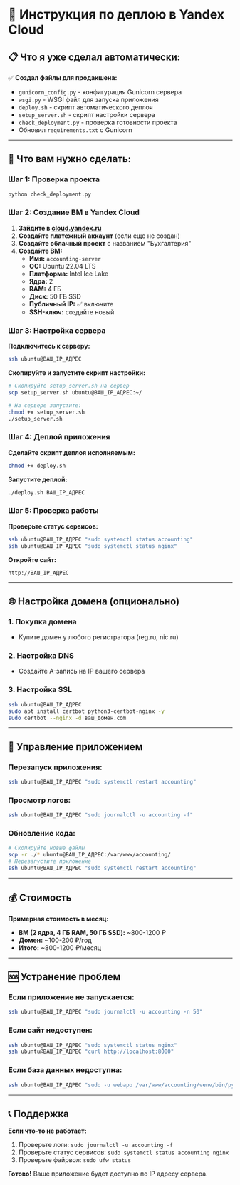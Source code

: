 # 🚀 Инструкция по деплою в Yandex Cloud

## 📋 Что я уже сделал автоматически:

✅ **Создал файлы для продакшена:**
- `gunicorn_config.py` - конфигурация Gunicorn сервера
- `wsgi.py` - WSGI файл для запуска приложения
- `deploy.sh` - скрипт автоматического деплоя
- `setup_server.sh` - скрипт настройки сервера
- `check_deployment.py` - проверка готовности проекта
- Обновил `requirements.txt` с Gunicorn

---

## 🎯 Что вам нужно сделать:

### Шаг 1: Проверка проекта
```bash
python check_deployment.py
```

### Шаг 2: Создание ВМ в Yandex Cloud

1. **Зайдите в [cloud.yandex.ru](https://cloud.yandex.ru/)**
2. **Создайте платежный аккаунт** (если еще не создан)
3. **Создайте облачный проект** с названием "Бухгалтерия"
4. **Создайте ВМ:**
   - **Имя:** `accounting-server`
   - **ОС:** Ubuntu 22.04 LTS
   - **Платформа:** Intel Ice Lake
   - **Ядра:** 2
   - **RAM:** 4 ГБ
   - **Диск:** 50 ГБ SSD
   - **Публичный IP:** ✅ включите
   - **SSH-ключ:** создайте новый

### Шаг 3: Настройка сервера

**Подключитесь к серверу:**
```bash
ssh ubuntu@ВАШ_IP_АДРЕС
```

**Скопируйте и запустите скрипт настройки:**
```bash
# Скопируйте setup_server.sh на сервер
scp setup_server.sh ubuntu@ВАШ_IP_АДРЕС:~/

# На сервере запустите:
chmod +x setup_server.sh
./setup_server.sh
```

### Шаг 4: Деплой приложения

**Сделайте скрипт деплоя исполняемым:**
```bash
chmod +x deploy.sh
```

**Запустите деплой:**
```bash
./deploy.sh ВАШ_IP_АДРЕС
```

### Шаг 5: Проверка работы

**Проверьте статус сервисов:**
```bash
ssh ubuntu@ВАШ_IP_АДРЕС "sudo systemctl status accounting"
ssh ubuntu@ВАШ_IP_АДРЕС "sudo systemctl status nginx"
```

**Откройте сайт:**
```
http://ВАШ_IP_АДРЕС
```

---

## 🌐 Настройка домена (опционально)

### 1. Покупка домена
- Купите домен у любого регистратора (reg.ru, nic.ru)

### 2. Настройка DNS
- Создайте A-запись на IP вашего сервера

### 3. Настройка SSL
```bash
ssh ubuntu@ВАШ_IP_АДРЕС
sudo apt install certbot python3-certbot-nginx -y
sudo certbot --nginx -d ваш_домен.com
```

---

## 🔧 Управление приложением

### Перезапуск приложения:
```bash
ssh ubuntu@ВАШ_IP_АДРЕС "sudo systemctl restart accounting"
```

### Просмотр логов:
```bash
ssh ubuntu@ВАШ_IP_АДРЕС "sudo journalctl -u accounting -f"
```

### Обновление кода:
```bash
# Скопируйте новые файлы
scp -r ./* ubuntu@ВАШ_IP_АДРЕС:/var/www/accounting/
# Перезапустите приложение
ssh ubuntu@ВАШ_IP_АДРЕС "sudo systemctl restart accounting"
```

---

## 💰 Стоимость

**Примерная стоимость в месяц:**
- **ВМ (2 ядра, 4 ГБ RAM, 50 ГБ SSD):** ~800-1200 ₽
- **Домен:** ~100-200 ₽/год
- **Итого:** ~800-1200 ₽/месяц

---

## 🆘 Устранение проблем

### Если приложение не запускается:
```bash
ssh ubuntu@ВАШ_IP_АДРЕС "sudo journalctl -u accounting -n 50"
```

### Если сайт недоступен:
```bash
ssh ubuntu@ВАШ_IP_АДРЕС "sudo systemctl status nginx"
ssh ubuntu@ВАШ_IP_АДРЕС "curl http://localhost:8000"
```

### Если база данных недоступна:
```bash
ssh ubuntu@ВАШ_IP_АДРЕС "sudo -u webapp /var/www/accounting/venv/bin/python3 /var/www/accounting/check_db.py"
```

---

## 📞 Поддержка

**Если что-то не работает:**
1. Проверьте логи: `sudo journalctl -u accounting -f`
2. Проверьте статус сервисов: `sudo systemctl status accounting nginx`
3. Проверьте файрвол: `sudo ufw status`

**Готово!** Ваше приложение будет доступно по IP адресу сервера. 